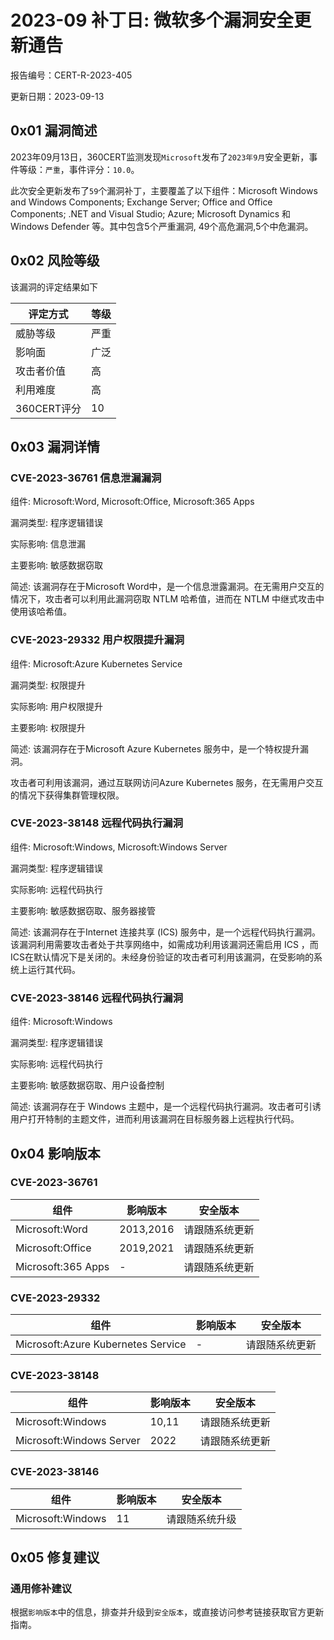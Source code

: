 # 2023-09 补丁日: 微软多个漏洞安全更新通告

报告编号：CERT-R-2023-405

更新日期：2023-09-13

## 0x01  漏洞简述

2023年09月13日，360CERT监测发现`Microsoft`发布了`2023年9月`安全更新，事件等级：`严重`，事件评分：`10.0`。

此次安全更新发布了`59`个漏洞补丁，主要覆盖了以下组件：Microsoft Windows and Windows Components; Exchange Server; Office and Office Components; .NET and Visual Studio; Azure; Microsoft Dynamics 和 Windows Defender 等。其中包含5个严重漏洞, 49个高危漏洞,5个中危漏洞。

## 0x02  风险等级

该漏洞的评定结果如下

| 评定方式    | 等级 |
| ----------- | ---- |
| 威胁等级    | 严重 |
| 影响面      | 广泛 |
| 攻击者价值  | 高   |
| 利用难度    | 高   |
| 360CERT评分 | 10   |

## 0x03  漏洞详情

### CVE-2023-36761 信息泄漏漏洞

组件: Microsoft:Word, Microsoft:Office, Microsoft:365 Apps

漏洞类型: 程序逻辑错误

实际影响: 信息泄漏

主要影响: 敏感数据窃取

简述: 该漏洞存在于Microsoft Word中，是一个信息泄露漏洞。在无需用户交互的情况下，攻击者可以利用此漏洞窃取 NTLM 哈希值，进而在 NTLM 中继式攻击中使用该哈希值。

### CVE-2023-29332 用户权限提升漏洞

组件: Microsoft:Azure Kubernetes Service

漏洞类型: 权限提升

实际影响: 用户权限提升

主要影响: 权限提升

简述: 该漏洞存在于Microsoft Azure Kubernetes 服务中，是一个特权提升漏洞。

攻击者可利用该漏洞，通过互联网访问Azure Kubernetes 服务，在无需用户交互的情况下获得集群管理权限。

### CVE-2023-38148 远程代码执行漏洞

组件: Microsoft:Windows, Microsoft:Windows Server

漏洞类型: 程序逻辑错误

实际影响: 远程代码执行

主要影响: 敏感数据窃取、服务器接管

简述: 该漏洞存在于Internet 连接共享 (ICS) 服务中，是一个远程代码执行漏洞。该漏洞利用需要攻击者处于共享网络中，如需成功利用该漏洞还需启用 ICS ，而ICS在默认情况下是关闭的。未经身份验证的攻击者可利用该漏洞，在受影响的系统上运行其代码。

### CVE-2023-38146 远程代码执行漏洞

组件: Microsoft:Windows

漏洞类型: 程序逻辑错误

实际影响: 远程代码执行

主要影响: 敏感数据窃取、用户设备控制

简述: 该漏洞存在于 Windows 主题中，是一个远程代码执行漏洞。攻击者可引诱用户打开特制的主题文件，进而利用该漏洞在目标服务器上远程执行代码。

## 0x04  影响版本

### CVE-2023-36761

| 组件               | 影响版本  | 安全版本       |
| ------------------ | --------- | -------------- |
| Microsoft:Word     | 2013,2016 | 请跟随系统更新 |
| Microsoft:Office   | 2019,2021 | 请跟随系统更新 |
| Microsoft:365 Apps | -         | 请跟随系统更新 |

### CVE-2023-29332

| 组件                               | 影响版本 | 安全版本       |
| ---------------------------------- | -------- | -------------- |
| Microsoft:Azure Kubernetes Service | -        | 请跟随系统更新 |

### CVE-2023-38148

| 组件                     | 影响版本 | 安全版本       |
| ------------------------ | -------- | -------------- |
| Microsoft:Windows        | 10,11    | 请跟随系统更新 |
| Microsoft:Windows Server | 2022     | 请跟随系统更新 |

### CVE-2023-38146

| 组件              | 影响版本 | 安全版本       |
| ----------------- | -------- | -------------- |
| Microsoft:Windows | 11       | 请跟随系统升级 |

## 0x05  修复建议

### 通用修补建议

根据`影响版本`中的信息，排查并升级到`安全版本`，或直接访问参考链接获取官方更新指南。